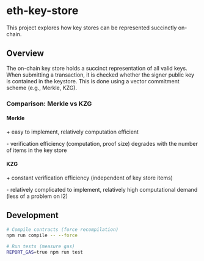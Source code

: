 # eth-key-store

This project explores how key stores can be represented succinctly on-chain.

## Overview

The on-chain key store holds a succinct representation of all valid keys.
When submitting a transaction, it is checked whether the signer public key is contained in the keystore.
This is done using a vector commitment scheme (e.g., Merkle, KZG).

### Comparison: Merkle vs KZG

#### Merkle
\+ easy to implement, relatively computation efficient

\- verification efficiency (computation, proof size) degrades with the number of items in the key store

#### KZG
\+ constant verification efficiency (independent of key store items)

\- relatively complicated to implement, relatively high computational demand (less of a problem on l2)

## Development

```bash
# Compile contracts (force recompilation)
npm run compile -- --force

# Run tests (measure gas)
REPORT_GAS=true npm run test
```
